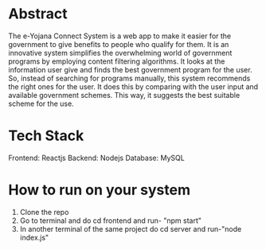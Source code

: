 # Abstract
The e-Yojana Connect System is a web app to make it easier for the government to give benefits to people who qualify for them. It is an innovative system simplifies the overwhelming world of government programs by employing content filtering algorithms. It looks at the information user give and finds the best government program for the user. So, instead of searching for programs manually, this system recommends the right ones for the user. It does this by comparing with the user input and available government schemes. This way, it suggests the best suitable scheme for the use.


# Tech Stack

Frontend: Reactjs
Backend: Nodejs
Database: MySQL

# How to run on your system

1) Clone the repo
2) Go to terminal and do cd frontend and run- "npm start"
3) In another terminal of the same project do cd server and run-"node index.js"
